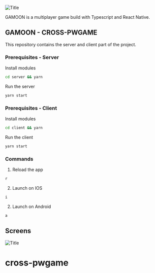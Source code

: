 ![Title](https://i.ibb.co/KV7wH1K/logo.png)

GAMOON is a multiplayer game build with Typescript and React Native.

## GAMOON - CROSS-PWGAME

This repository contains the server and client part of the project.

### Prerequisites - Server

Install modules
  ```sh
  cd server && yarn
  ```
  
Run the server
```sh
yarn start
```

### Prerequisites - Client

Install modules
  ```sh
  cd client && yarn
  ```
  
Run the client
```sh
yarn start
```

### Commands

1. Reload the app
```sh
r
```
2. Launch on IOS
```sh
i
```
2. Launch on Android
```sh
a
```


## Screens

![Title](https://i.ibb.co/KV7wH1K/logo.png)

# cross-pwgame
